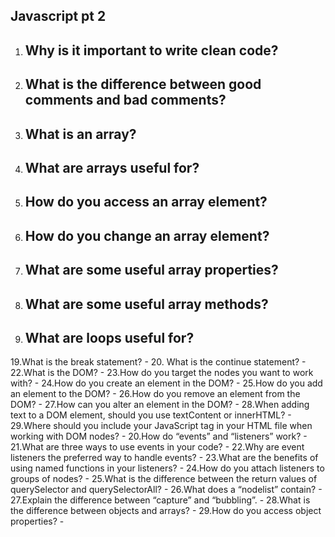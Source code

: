 ## Javascript pt 2

1. Why is it important to write clean code?
    - 
3. What is the difference between good comments and bad comments?
    - 
5. What is an array?
    - 
7. What are arrays useful for?
    - 
9. How do you access an array element?
    - 
11. How do you change an array element?
    - 
13. What are some useful array properties?
    - 
15. What are some useful array methods?
    - 
17. What are loops useful for?
    - 
19.What is the break statement?
    - 
20. What is the continue statement?
    - 
22.What is the DOM?
    - 
23.How do you target the nodes you want to work with?
    - 
24.How do you create an element in the DOM?
    - 
25.How do you add an element to the DOM?
    - 
26.How do you remove an element from the DOM?
    - 
27.How can you alter an element in the DOM?
    - 
28.When adding text to a DOM element, should you use textContent or innerHTML?
    - 
29.Where should you include your JavaScript tag in your HTML file when working
with DOM nodes?
    - 
20.How do “events” and “listeners” work?
    - 
21.What are three ways to use events in your code?
    - 
22.Why are event listeners the preferred way to handle events?
    - 
23.What are the benefits of using named functions in your listeners?
    - 
24.How do you attach listeners to groups of nodes?
    - 
25.What is the difference between the return values of querySelector and
querySelectorAll?
    -
26.What does a “nodelist” contain?
    - 
27.Explain the difference between “capture” and “bubbling”.
    -
28.What is the difference between objects and arrays?
    -
29.How do you access object properties?
    - 
